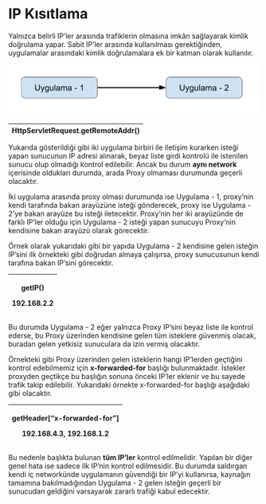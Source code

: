 # IP Kısıtlama

Yalnızca belirli IP’ler arasında trafiklerin olmasına imkân sağlayarak kimlik doğrulama yapar. Sabit IP’ler arasında kullanılması gerektiğinden, uygulamalar arasındaki kimlik doğrulamalara ek bir katman olarak kullanılır.

![](<../.gitbook/assets/image (18).png>)

| **HttpServletRequest.getRemoteAddr()** |
| -------------------------------------- |

Yukarıda gösterildiği gibi iki uygulama birbiri ile iletişim kurarken isteği yapan sunucunun IP adresi alınarak, beyaz liste girdi kontrolü ile istenilen sunucu olup olmadığı kontrol edilebilir. Ancak bu durum **aynı network** içerisinde oldukları durumda, arada Proxy olmaması durumunda geçerli olacaktır.

İki uygulama arasında proxy olması durumunda ise Uygulama - 1, proxy’nin kendi tarafında bakan arayüzüne isteği gönderecek, proxy ise Uygulama - 2’ye bakan arayüze bu isteği iletecektir. Proxy’nin her iki arayüzünde de farklı IP’ler olduğu için Uygulama - 2 isteği yapan sunucuyu Proxy’nin kendisine bakan arayüzü olarak görecektir.

Örnek olarak yukarıdaki gibi bir yapıda Uygulama - 2 kendisine gelen isteğin IP’sini ilk örnekteki gibi doğrudan almaya çalışırsa, proxy sunucusunun kendi tarafına bakan IP’sini görecektir.

| <p><strong>getIP()</strong></p><p><strong>192.168.2.2</strong></p> |
| ------------------------------------------------------------------ |

Bu durumda Uygulama - 2 eğer yalnızca Proxy IP’sini beyaz liste ile kontrol ederse, bu Proxy üzerinden kendisine gelen tüm isteklere güvenmiş olacak, buradan gelen yetkisiz sunuculara da izin vermiş olacaktır.

Örnekteki gibi Proxy üzerinden gelen isteklerin hangi IP’lerden geçtiğini kontrol edebilmemiz için **x-forwarded-for** başlığı bulunmaktadır. İstekler proxyden geçtikçe bu başlığın sonuna önceki IP’ler eklenir ve bu sayede trafik takip edilebilir. Yukarıdaki örnekte x-forwarded-for başlığı aşağıdaki gibi olacaktır.

| <p><strong>getHeader[“x-forwarded-for”]</strong></p><p><strong>192.168.4.3, 192.168.1.2</strong></p> |
| ---------------------------------------------------------------------------------------------------- |

Bu nedenle başlıkta bulunan **tüm IP’ler** kontrol edilmelidir. Yapılan bir diğer genel hata ise sadece ilk IP’nin kontrol edilmesidir. Bu durumda saldırgan kendi iç networkünde uygulamanın güvendiği bir IP’yi kullanırsa, kaynağın tamamına bakılmadığından Uygulama - 2 gelen isteğin geçerli bir sunucudan geldiğini varsayarak zararlı trafiği kabul edecektir.
